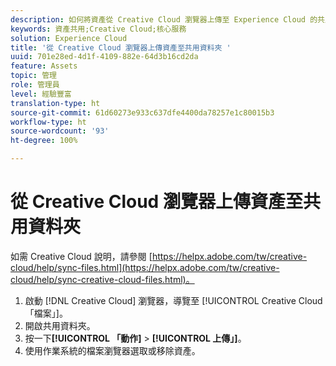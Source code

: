 ```yaml
---
description: 如何將資產從 Creative Cloud 瀏覽器上傳至 Experience Cloud 的共用資料夾。
keywords: 資產共用;Creative Cloud;核心服務
solution: Experience Cloud
title: '從 Creative Cloud 瀏覽器上傳資產至共用資料夾 '
uuid: 701e28ed-4d1f-4109-882e-64d3b16cd2da
feature: Assets
topic: 管理
role: 管理員
level: 經驗豐富
translation-type: ht
source-git-commit: 61d60273e933c637dfe4400da78257e1c80015b3
workflow-type: ht
source-wordcount: '93'
ht-degree: 100%

---
```



# 從 Creative Cloud 瀏覽器上傳資產至共用資料夾

如需 Creative Cloud 說明，請參閱 [https://helpx.adobe.com/tw/creative-cloud/help/sync-files.html](https://helpx.adobe.com/tw/creative-cloud/help/sync-creative-cloud-files.html)。

1. 啟動 [!DNL Creative Cloud] 瀏覽器，導覽至 [!UICONTROL Creative Cloud「檔案」]。
1. 開啟共用資料夾。
1. 按一下&#x200B;**[!UICONTROL 「動作]** > **[!UICONTROL 上傳」]**。
1. 使用作業系統的檔案瀏覽器選取或移除資產。

